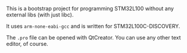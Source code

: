 This is a bootstrap project for programming STM32L100 without any external libs (with just libc).

It uses `arm-none-eabi-gcc` and is written for STM32L100C-DISCOVERY.

The `.pro` file can be opened with QtCreator. You can use any other text editor, of course.
